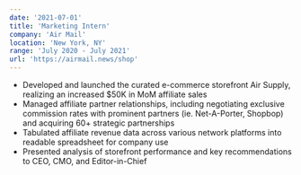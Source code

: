 ```yaml
---
date: '2021-07-01'
title: 'Marketing Intern'
company: 'Air Mail'
location: 'New York, NY'
range: 'July 2020 - July 2021'
url: 'https://airmail.news/shop'
---
```


- Developed and launched the curated e-commerce storefront Air Supply, realizing an increased $50K in MoM affiliate sales
- Managed affiliate partner relationships, including negotiating exclusive commission rates with prominent partners (ie. Net-A-Porter, Shopbop) and acquiring 60+ strategic partnerships
- Tabulated affiliate revenue data across various network platforms into readable spreadsheet for company use
- Presented analysis of storefront performance and key recommendations to CEO, CMO, and Editor-in-Chief
